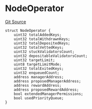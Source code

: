 # NodeOperator
[Git Source](https://github.com/lidofinance/community-staking-module/blob/d9f9dfd1023f7776110e7eb983ac3b5174e93893/src/interfaces/ICSModule.sol)


```solidity
struct NodeOperator {
    uint32 totalAddedKeys;
    uint32 totalWithdrawnKeys;
    uint32 totalDepositedKeys;
    uint32 totalVettedKeys;
    uint32 stuckValidatorsCount;
    uint32 depositableValidatorsCount;
    uint32 targetLimit;
    uint8 targetLimitMode;
    uint32 totalExitedKeys;
    uint32 enqueuedCount;
    address managerAddress;
    address proposedManagerAddress;
    address rewardAddress;
    address proposedRewardAddress;
    bool extendedManagerPermissions;
    bool usedPriorityQueue;
}
```

